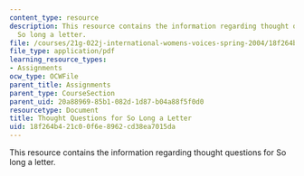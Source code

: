 ```yaml
---
content_type: resource
description: This resource contains the information regarding thought questions for
  So long a letter.
file: /courses/21g-022j-international-womens-voices-spring-2004/18f264b421c00f6e8962cd38ea7015da_MIT21G_022JS04_f_s1.pdf
file_type: application/pdf
learning_resource_types:
- Assignments
ocw_type: OCWFile
parent_title: Assignments
parent_type: CourseSection
parent_uid: 20a88969-85b1-082d-1d87-b04a88f5f0d0
resourcetype: Document
title: Thought Questions for So Long a Letter
uid: 18f264b4-21c0-0f6e-8962-cd38ea7015da
---
```

This resource contains the information regarding thought questions for So long a letter.

